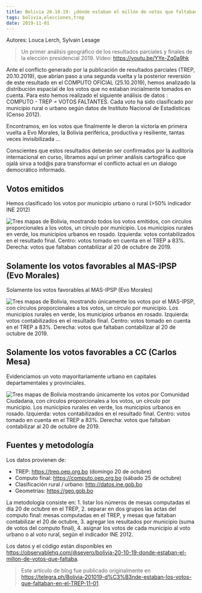 ```yaml
---
title: Bolivia 20.10.19: ¿dónde estaban el millón de votos que faltaban en el TREP?
tags: bolivia,elecciones,trep
date: 2019-11-01
---
```


Autores: Louca Lerch, Sylvain Lesage

> Un primer análisis geográfico de los resultados parciales y finales de la elección presidencial 2019. Vídeo: https://youtu.be/YYe-Zq0a9hk

Ante el conflicto generado por la publicación de resultados parciales (TREP, 20.10.2019), que abrían paso a una segunda vuelta y la posterior reversión de este resultado en el COMPUTO OFICIAL (25.10.2019), hemos analizado la distribución espacial de los votos que no estaban inicialmente tomados en cuenta. Para esto hemos realizado el siguiente análisis de datos : COMPUTO - TREP = VOTOS FALTANTES. Cada voto ha sido clasificado por municipio rural o urbano según datos de Instituto Nacional de Estadísticas (Censo 2012). 

Encontramos, en los votos que finalmente le dieron la victoria en primera vuelta a Evo Morales, la Bolivia periférica, productiva y resiliente, tantas veces invisibilizada … 

Conscientes que estos resultados deberán ser confirmados por la auditoría internacional en curso, libramos aquí un primer análisis cartográfico que ojalá sirva a tod@s para transformar el conflicto actual en un dialogo democrático informado.

## Votos emitidos

Hemos clasificado los votos por municipio urbano o rural (>50% indicador INE 2012)

![Tres mapas de Bolivia, mostrando todos los votos emitidos, con círculos proporcionales a los votos, un círculo por municipio. Los municipios rurales en verde, los municipios urbanos en rosado. Izquierda: votos contabilizados en el resultado final. Centro: votos tomado en cuenta en el TREP a 83%. Derecha: votos que faltaban contabilizar al 20 de octubre de 2019.](./f672a7d28fc2ba1dabb62.png)

## Solamente los votos favorables al MAS-IPSP (Evo Morales)

Solamente los votos favorables al MAS-IPSP (Evo Morales)

![Tres mapas de Bolivia, mostrando únicamente los votos por el MAS-IPSP, con círculos proporcionales a los votos, un círculo por municipio. Los municipios rurales en verde, los municipios urbanos en rosado. Izquierda: votos contabilizados en el resultado final. Centro: votos tomado en cuenta en el TREP a 83%. Derecha: votos que faltaban contabilizar al 20 de octubre de 2019.](./87883b523e147c308f15d.png)


## Solamente los votos favorables a CC (Carlos Mesa)

Evidenciamos un voto mayoritariamente urbano en capitales departamentales y provinciales.

![Tres mapas de Bolivia mostrando únicamente los votos por Comunidad Ciudadana, con círculos proporcionales a los votos, un círculo por municipio. Los municipios rurales en verde, los municipios urbanos en rosado. Izquierda: votos contabilizados en el resultado final. Centro: votos tomado en cuenta en el TREP a 83%. Derecha: votos que faltaban contabilizar al 20 de octubre de 2019.](./2c1f9a2e12cdea69fa06b.png)

## Fuentes y metodología

Los datos provienen de:

- TREP: https://trep.oep.org.bo (domingo 20 de octubre)
- Computo final: https://computo.oep.org.bo (sábado 25 de octubre)
- Clasificación rural / urbano: http://datos.ine.gob.bo
- Geometrías: https://geo.gob.bo

La metodología consiste en: 1. listar los números de mesas computadas el día 20 de octubre en el TREP, 2. separar en dos grupos las actas del computo final: mesas computadas en el TREP, y mesas que faltaban contabilizar el 20 de octubre, 3. agregar los resultados por municipio (suma de votos del computo final), 4. asignar los votos de cada municipio al voto urbano o al voto rural, según el indicador INE 2012.

Los datos y el código están disponibles en https://observablehq.com/@severo/bolivia-20-10-19-donde-estaban-el-millon-de-votos-que-faltaba.

> Este artículo de blog fue publicado originalmente en https://telegra.ph/Bolivia-201019-d%C3%B3nde-estaban-los-votos-que-faltaban-en-el-TREP-11-01.
